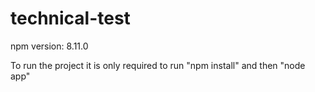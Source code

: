 # technical-test

npm version: 8.11.0

To run the project it is only required to run "npm install" and then "node app"
